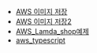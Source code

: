 * [AWS 이미지 저장](https://github.com/ckdqja135/Typescript-restful-starter/blob/master/mdfile/2020-04-10/AWS%20%EC%9D%B4%EB%AF%B8%EC%A7%80%20%EC%A0%80%EC%9E%A5.md)
* [AWS 이미지 저장2](https://github.com/ckdqja135/Typescript-restful-starter/blob/master/mdfile/2020-04-10/AWS%20%EC%9D%B4%EB%AF%B8%EC%A7%80%20%EC%A0%80%EC%9E%A52.md)
* [AWS_Lamda_shop예제](https://github.com/ckdqja135/Typescript-restful-starter/blob/master/mdfile/2020-04-10/AWS_Lamda_shop%EC%98%88%EC%A0%9C.md)
* [aws_typescript](https://github.com/ckdqja135/Typescript-restful-starter/blob/master/mdfile/2020-04-10/aws_typescript%EC%84%A4%EB%AA%85.md)
